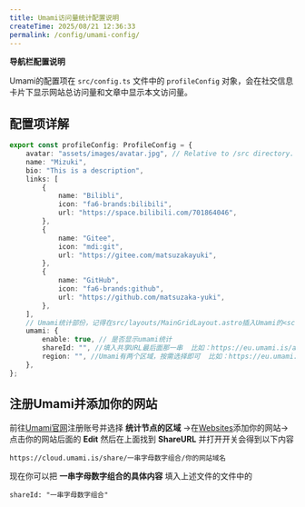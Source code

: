 ```yaml
---
title: Umami访问量统计配置说明
createTime: 2025/08/21 12:36:33
permalink: /config/umami-config/
---
```

**导航栏配置说明**

Umami的配置项在 `src/config.ts` 文件中的 `profileConfig` 对象，会在社交信息卡片下显示网站总访问量和文章中显示本文访问量。

## 配置项详解

```typescript
export const profileConfig: ProfileConfig = {
	avatar: "assets/images/avatar.jpg", // Relative to /src directory. If starts with '/', relative to /public directory
	name: "Mizuki",
	bio: "This is a description",
	links: [
		{
			name: "Bilibli",
			icon: "fa6-brands:bilibili",
			url: "https://space.bilibili.com/701864046",
		},
		{
			name: "Gitee",
			icon: "mdi:git",
			url: "https://gitee.com/matsuzakayuki",
		},
		{
			name: "GitHub",
			icon: "fa6-brands:github",
			url: "https://github.com/matsuzaka-yuki",
		},
	],
	// Umami统计部份，记得在src/layouts/MainGridLayout.astro插入Umami的<script>
	umami: {
		enable: true, // 是否显示umami统计
		shareId: "", //填入共享URL最后面那一串  比如：https://eu.umami.is/api/share/2dKQ5T0WrUn6AYtr 你就填入2dKQ5T0WrUn6AYtr
		region: "", //Umami有两个区域，按需选择即可  比如：https://eu.umami.is 你就填入eu
	},
};
```

## 注册Umami并添加你的网站

前往[Umami官网](https://umami.is/)注册账号并选择 **统计节点的区域** →在[Websites](https://cloud.umami.is/settings/websites)添加你的网站→点击你的网站后面的 **Edit** 然后在上面找到 **ShareURL** 并打开开关会得到以下内容

```
https://cloud.umami.is/share/一串字母数字组合/你的网站域名
```

现在你可以把 **一串字母数字组合的具体内容** 填入上述文件的文件中的
```
shareId: "一串字母数字组合"
```



